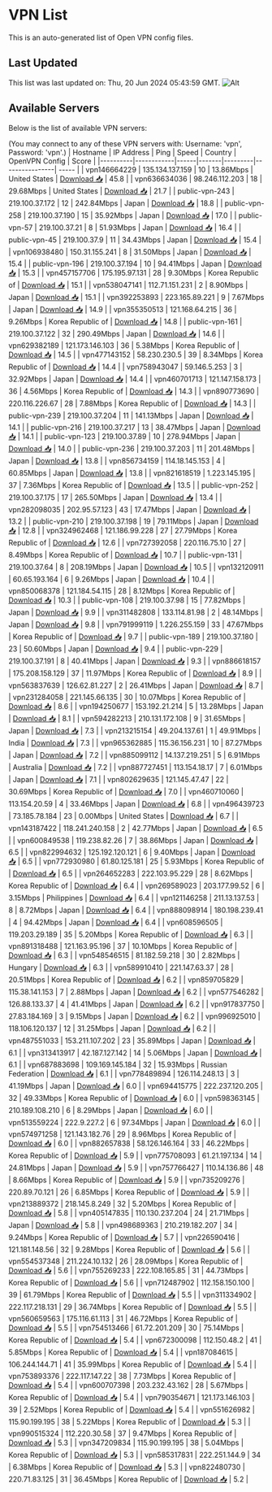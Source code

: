 # VPN List

This is an auto-generated list of Open VPN config files.

## Last Updated

This list was last updated on: Thu, 20 Jun 2024 05:43:59 GMT.
![Alt](https://repobeats.axiom.co/api/embed/186b98318ef1479477931607c1ad7d823f12451f.svg "Repobeats analytics image")

## Available Servers

Below is the list of available VPN servers:

(You may connect to any of these VPN servers with: Username: 'vpn', Password: 'vpn'.)
| Hostname | IP Address | Ping | Speed | Country | OpenVPN Config | Score |
|----------|------------|------|-------|---------|----------------| ----- |
| vpn146664229 | 135.134.137.159 | 10 | 13.86Mbps | United States | [Download 📥](./configs/server_0_US.ovpn) | 45.8 |
| vpn636634036 | 98.246.112.203 | 18 | 29.68Mbps | United States | [Download 📥](./configs/server_1_US.ovpn) | 21.7 |
| public-vpn-243 | 219.100.37.172 | 12 | 242.84Mbps | Japan | [Download 📥](./configs/server_2_JP.ovpn) | 18.8 |
| public-vpn-258 | 219.100.37.190 | 15 | 35.92Mbps | Japan | [Download 📥](./configs/server_3_JP.ovpn) | 17.0 |
| public-vpn-57 | 219.100.37.21 | 8 | 51.93Mbps | Japan | [Download 📥](./configs/server_4_JP.ovpn) | 16.4 |
| public-vpn-45 | 219.100.37.9 | 11 | 34.43Mbps | Japan | [Download 📥](./configs/server_5_JP.ovpn) | 15.4 |
| vpn106938480 | 150.31.155.241 | 8 | 31.50Mbps | Japan | [Download 📥](./configs/server_6_JP.ovpn) | 15.4 |
| public-vpn-196 | 219.100.37.194 | 10 | 94.41Mbps | Japan | [Download 📥](./configs/server_7_JP.ovpn) | 15.3 |
| vpn457157706 | 175.195.97.131 | 28 | 9.30Mbps | Korea Republic of | [Download 📥](./configs/server_8_KR.ovpn) | 15.1 |
| vpn538047141 | 112.71.151.231 | 2 | 8.90Mbps | Japan | [Download 📥](./configs/server_9_JP.ovpn) | 15.1 |
| vpn392253893 | 223.165.89.221 | 9 | 7.67Mbps | Japan | [Download 📥](./configs/server_10_JP.ovpn) | 14.9 |
| vpn355350513 | 121.168.64.215 | 36 | 9.26Mbps | Korea Republic of | [Download 📥](./configs/server_11_KR.ovpn) | 14.8 |
| public-vpn-161 | 219.100.37.122 | 32 | 290.49Mbps | Japan | [Download 📥](./configs/server_12_JP.ovpn) | 14.6 |
| vpn629382189 | 121.173.146.103 | 36 | 5.38Mbps | Korea Republic of | [Download 📥](./configs/server_13_KR.ovpn) | 14.5 |
| vpn477143152 | 58.230.230.5 | 39 | 8.34Mbps | Korea Republic of | [Download 📥](./configs/server_14_KR.ovpn) | 14.4 |
| vpn758943047 | 59.146.5.253 | 3 | 32.92Mbps | Japan | [Download 📥](./configs/server_15_JP.ovpn) | 14.4 |
| vpn460701713 | 121.147.158.173 | 36 | 4.56Mbps | Korea Republic of | [Download 📥](./configs/server_16_KR.ovpn) | 14.3 |
| vpn890773690 | 220.116.226.67 | 28 | 7.88Mbps | Korea Republic of | [Download 📥](./configs/server_17_KR.ovpn) | 14.3 |
| public-vpn-239 | 219.100.37.204 | 11 | 141.13Mbps | Japan | [Download 📥](./configs/server_18_JP.ovpn) | 14.1 |
| public-vpn-216 | 219.100.37.217 | 13 | 38.47Mbps | Japan | [Download 📥](./configs/server_19_JP.ovpn) | 14.1 |
| public-vpn-123 | 219.100.37.89 | 10 | 278.94Mbps | Japan | [Download 📥](./configs/server_20_JP.ovpn) | 14.0 |
| public-vpn-236 | 219.100.37.203 | 11 | 201.48Mbps | Japan | [Download 📥](./configs/server_21_JP.ovpn) | 13.8 |
| vpn856734159 | 114.18.145.153 | 4 | 60.85Mbps | Japan | [Download 📥](./configs/server_22_JP.ovpn) | 13.8 |
| vpn821618519 | 1.223.145.195 | 37 | 7.36Mbps | Korea Republic of | [Download 📥](./configs/server_23_KR.ovpn) | 13.5 |
| public-vpn-252 | 219.100.37.175 | 17 | 265.50Mbps | Japan | [Download 📥](./configs/server_24_JP.ovpn) | 13.4 |
| vpn282098035 | 202.95.57.123 | 43 | 17.47Mbps | Japan | [Download 📥](./configs/server_25_JP.ovpn) | 13.2 |
| public-vpn-210 | 219.100.37.198 | 19 | 79.11Mbps | Japan | [Download 📥](./configs/server_26_JP.ovpn) | 12.8 |
| vpn324962468 | 121.186.99.228 | 27 | 27.79Mbps | Korea Republic of | [Download 📥](./configs/server_27_KR.ovpn) | 12.6 |
| vpn727392058 | 220.116.75.10 | 27 | 8.49Mbps | Korea Republic of | [Download 📥](./configs/server_28_KR.ovpn) | 10.7 |
| public-vpn-131 | 219.100.37.64 | 8 | 208.19Mbps | Japan | [Download 📥](./configs/server_29_JP.ovpn) | 10.5 |
| vpn132120911 | 60.65.193.164 | 6 | 9.26Mbps | Japan | [Download 📥](./configs/server_30_JP.ovpn) | 10.4 |
| vpn850068378 | 121.184.54.115 | 28 | 8.12Mbps | Korea Republic of | [Download 📥](./configs/server_31_KR.ovpn) | 10.3 |
| public-vpn-108 | 219.100.37.98 | 15 | 77.82Mbps | Japan | [Download 📥](./configs/server_32_JP.ovpn) | 9.9 |
| vpn311482808 | 133.114.81.98 | 2 | 48.14Mbps | Japan | [Download 📥](./configs/server_33_JP.ovpn) | 9.8 |
| vpn791999119 | 1.226.255.159 | 33 | 47.67Mbps | Korea Republic of | [Download 📥](./configs/server_34_KR.ovpn) | 9.7 |
| public-vpn-189 | 219.100.37.180 | 23 | 50.60Mbps | Japan | [Download 📥](./configs/server_35_JP.ovpn) | 9.4 |
| public-vpn-229 | 219.100.37.191 | 8 | 40.41Mbps | Japan | [Download 📥](./configs/server_36_JP.ovpn) | 9.3 |
| vpn886618157 | 175.208.158.129 | 37 | 11.97Mbps | Korea Republic of | [Download 📥](./configs/server_37_KR.ovpn) | 8.9 |
| vpn563837639 | 126.62.81.227 | 2 | 26.41Mbps | Japan | [Download 📥](./configs/server_38_JP.ovpn) | 8.7 |
| vpn231284058 | 221.145.66.135 | 30 | 10.07Mbps | Korea Republic of | [Download 📥](./configs/server_39_KR.ovpn) | 8.6 |
| vpn194250677 | 153.192.21.214 | 5 | 13.28Mbps | Japan | [Download 📥](./configs/server_40_JP.ovpn) | 8.1 |
| vpn594282213 | 210.131.172.108 | 9 | 31.65Mbps | Japan | [Download 📥](./configs/server_41_JP.ovpn) | 7.3 |
| vpn213215154 | 49.204.137.61 | 1 | 49.91Mbps | India | [Download 📥](./configs/server_42_IN.ovpn) | 7.3 |
| vpn965362885 | 115.36.156.231 | 10 | 87.27Mbps | Japan | [Download 📥](./configs/server_43_JP.ovpn) | 7.2 |
| vpn885099112 | 14.137.219.251 | 5 | 6.91Mbps | Australia | [Download 📥](./configs/server_44_AU.ovpn) | 7.2 |
| vpn887727451 | 113.154.18.17 | 7 | 6.01Mbps | Japan | [Download 📥](./configs/server_45_JP.ovpn) | 7.1 |
| vpn802629635 | 121.145.47.47 | 22 | 30.69Mbps | Korea Republic of | [Download 📥](./configs/server_46_KR.ovpn) | 7.0 |
| vpn460710060 | 113.154.20.59 | 4 | 33.46Mbps | Japan | [Download 📥](./configs/server_47_JP.ovpn) | 6.8 |
| vpn496439723 | 73.185.78.184 | 23 | 0.00Mbps | United States | [Download 📥](./configs/server_48_US.ovpn) | 6.7 |
| vpn143187422 | 118.241.240.158 | 2 | 42.77Mbps | Japan | [Download 📥](./configs/server_49_JP.ovpn) | 6.5 |
| vpn600849538 | 119.238.82.26 | 7 | 38.86Mbps | Japan | [Download 📥](./configs/server_50_JP.ovpn) | 6.5 |
| vpn822994632 | 125.192.120.121 | 6 | 9.40Mbps | Japan | [Download 📥](./configs/server_51_JP.ovpn) | 6.5 |
| vpn772930980 | 61.80.125.181 | 25 | 5.93Mbps | Korea Republic of | [Download 📥](./configs/server_52_KR.ovpn) | 6.5 |
| vpn264652283 | 222.103.95.229 | 28 | 8.62Mbps | Korea Republic of | [Download 📥](./configs/server_53_KR.ovpn) | 6.4 |
| vpn269589023 | 203.177.99.52 | 6 | 3.15Mbps | Philippines | [Download 📥](./configs/server_54_PH.ovpn) | 6.4 |
| vpn121146258 | 211.13.137.53 | 8 | 8.72Mbps | Japan | [Download 📥](./configs/server_55_JP.ovpn) | 6.4 |
| vpn888098914 | 180.198.239.41 | 4 | 94.42Mbps | Japan | [Download 📥](./configs/server_56_JP.ovpn) | 6.4 |
| vpn608596505 | 119.203.29.189 | 35 | 5.20Mbps | Korea Republic of | [Download 📥](./configs/server_57_KR.ovpn) | 6.3 |
| vpn891318488 | 121.163.95.196 | 37 | 10.10Mbps | Korea Republic of | [Download 📥](./configs/server_58_KR.ovpn) | 6.3 |
| vpn548546515 | 81.182.59.218 | 30 | 2.82Mbps | Hungary | [Download 📥](./configs/server_59_HU.ovpn) | 6.3 |
| vpn589910410 | 221.147.63.37 | 28 | 20.51Mbps | Korea Republic of | [Download 📥](./configs/server_60_KR.ovpn) | 6.2 |
| vpn859705829 | 115.38.141.153 | 7 | 2.88Mbps | Japan | [Download 📥](./configs/server_61_JP.ovpn) | 6.2 |
| vpn577546282 | 126.88.133.37 | 4 | 41.41Mbps | Japan | [Download 📥](./configs/server_62_JP.ovpn) | 6.2 |
| vpn917837750 | 27.83.184.169 | 3 | 9.15Mbps | Japan | [Download 📥](./configs/server_63_JP.ovpn) | 6.2 |
| vpn996925010 | 118.106.120.137 | 12 | 31.25Mbps | Japan | [Download 📥](./configs/server_64_JP.ovpn) | 6.2 |
| vpn487551033 | 153.211.107.202 | 23 | 35.89Mbps | Japan | [Download 📥](./configs/server_65_JP.ovpn) | 6.1 |
| vpn313413917 | 42.187.127.142 | 14 | 5.06Mbps | Japan | [Download 📥](./configs/server_66_JP.ovpn) | 6.1 |
| vpn687883698 | 109.169.145.184 | 32 | 15.93Mbps | Russian Federation | [Download 📥](./configs/server_67_RU.ovpn) | 6.1 |
| vpn778489894 | 126.114.248.13 | 3 | 41.19Mbps | Japan | [Download 📥](./configs/server_68_JP.ovpn) | 6.0 |
| vpn694415775 | 222.237.120.205 | 32 | 49.33Mbps | Korea Republic of | [Download 📥](./configs/server_69_KR.ovpn) | 6.0 |
| vpn598363145 | 210.189.108.210 | 6 | 8.29Mbps | Japan | [Download 📥](./configs/server_70_JP.ovpn) | 6.0 |
| vpn513559224 | 222.9.227.2 | 6 | 97.34Mbps | Japan | [Download 📥](./configs/server_71_JP.ovpn) | 6.0 |
| vpn574971258 | 121.143.182.76 | 29 | 8.96Mbps | Korea Republic of | [Download 📥](./configs/server_72_KR.ovpn) | 6.0 |
| vpn882657838 | 58.126.146.164 | 33 | 46.22Mbps | Korea Republic of | [Download 📥](./configs/server_73_KR.ovpn) | 5.9 |
| vpn775708093 | 61.21.197.134 | 14 | 24.81Mbps | Japan | [Download 📥](./configs/server_74_JP.ovpn) | 5.9 |
| vpn757766427 | 110.14.136.86 | 48 | 8.66Mbps | Korea Republic of | [Download 📥](./configs/server_75_KR.ovpn) | 5.9 |
| vpn735209276 | 220.89.70.121 | 26 | 6.85Mbps | Korea Republic of | [Download 📥](./configs/server_76_KR.ovpn) | 5.9 |
| vpn213889372 | 218.145.8.249 | 32 | 5.20Mbps | Korea Republic of | [Download 📥](./configs/server_77_KR.ovpn) | 5.8 |
| vpn405147835 | 110.130.237.204 | 24 | 21.71Mbps | Japan | [Download 📥](./configs/server_78_JP.ovpn) | 5.8 |
| vpn498689363 | 210.219.182.207 | 34 | 9.24Mbps | Korea Republic of | [Download 📥](./configs/server_79_KR.ovpn) | 5.7 |
| vpn226590416 | 121.181.148.56 | 32 | 9.28Mbps | Korea Republic of | [Download 📥](./configs/server_80_KR.ovpn) | 5.6 |
| vpn554537348 | 211.224.10.132 | 26 | 28.09Mbps | Korea Republic of | [Download 📥](./configs/server_81_KR.ovpn) | 5.6 |
| vpn755269233 | 222.108.165.85 | 31 | 44.73Mbps | Korea Republic of | [Download 📥](./configs/server_82_KR.ovpn) | 5.6 |
| vpn712487902 | 112.158.150.100 | 39 | 61.79Mbps | Korea Republic of | [Download 📥](./configs/server_83_KR.ovpn) | 5.5 |
| vpn311334902 | 222.117.218.131 | 29 | 36.74Mbps | Korea Republic of | [Download 📥](./configs/server_84_KR.ovpn) | 5.5 |
| vpn560659563 | 175.116.61.113 | 31 | 46.72Mbps | Korea Republic of | [Download 📥](./configs/server_85_KR.ovpn) | 5.5 |
| vpn754513466 | 61.72.201.209 | 30 | 75.14Mbps | Korea Republic of | [Download 📥](./configs/server_86_KR.ovpn) | 5.4 |
| vpn672300098 | 112.150.48.2 | 41 | 5.85Mbps | Korea Republic of | [Download 📥](./configs/server_87_KR.ovpn) | 5.4 |
| vpn187084615 | 106.244.144.71 | 41 | 35.99Mbps | Korea Republic of | [Download 📥](./configs/server_88_KR.ovpn) | 5.4 |
| vpn753893376 | 222.117.147.22 | 38 | 7.73Mbps | Korea Republic of | [Download 📥](./configs/server_89_KR.ovpn) | 5.4 |
| vpn600707398 | 203.232.43.162 | 28 | 5.67Mbps | Korea Republic of | [Download 📥](./configs/server_90_KR.ovpn) | 5.4 |
| vpn790354671 | 121.173.146.103 | 39 | 2.52Mbps | Korea Republic of | [Download 📥](./configs/server_91_KR.ovpn) | 5.4 |
| vpn551626982 | 115.90.199.195 | 38 | 5.22Mbps | Korea Republic of | [Download 📥](./configs/server_92_KR.ovpn) | 5.3 |
| vpn990515324 | 112.220.30.58 | 37 | 9.47Mbps | Korea Republic of | [Download 📥](./configs/server_93_KR.ovpn) | 5.3 |
| vpn347209834 | 115.90.199.195 | 38 | 5.04Mbps | Korea Republic of | [Download 📥](./configs/server_94_KR.ovpn) | 5.3 |
| vpn585317831 | 222.251.144.9 | 34 | 6.38Mbps | Korea Republic of | [Download 📥](./configs/server_95_KR.ovpn) | 5.3 |
| vpn822480730 | 220.71.83.125 | 31 | 36.45Mbps | Korea Republic of | [Download 📥](./configs/server_96_KR.ovpn) | 5.2 |
